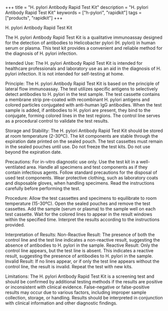 +++
title = "H. pylori Antibody Rapid Test Kit"
description = "H. pylori Antibody Rapid Test Kit"
keywords = ["h-pylori", "rapidkit"]
tags = ["products", "rapidkit"]
+++

H. pylori Antibody Rapid Test Kit

The H. pylori Antibody Rapid Test Kit is a qualitative immunoassay designed for the detection of antibodies to Helicobacter pylori (H. pylori) in human serum or plasma. This test kit provides a convenient and reliable method for the diagnosis of H. pylori infection.

Intended Use: The H. pylori Antibody Rapid Test Kit is intended for healthcare professionals and laboratory use as an aid in the diagnosis of H. pylori infection. It is not intended for self-testing at home.

Principle: The H. pylori Antibody Rapid Test Kit is based on the principle of lateral flow immunoassay. The test utilizes specific antigens to selectively detect antibodies to H. pylori in the test sample. The test cassette contains a membrane strip pre-coated with recombinant H. pylori antigens and colored particles conjugated with anti-human IgG antibodies. When the test sample is added, if antibodies to H. pylori are present, they bind to the conjugate, forming colored lines in the test regions. The control line serves as a procedural control to validate the test results.

Storage and Stability:
The H. pylori Antibody Rapid Test Kit should be stored at room temperature (2-30ºC).
The kit components are stable through the expiration date printed on the sealed pouch.
The test cassettes must remain in the sealed pouches until use.
Do not freeze the test kits.
Do not use beyond the expiration date.

Precautions:
For in-vitro diagnostic use only.
Use the test kit in a well-ventilated area.
Handle all specimens and test components as if they contain infectious agents.
Follow standard precautions for the disposal of used test components.
Wear protective clothing, such as laboratory coats and disposable gloves, when handling specimens.
Read the instructions carefully before performing the test.

Procedure:
Allow the test cassettes and specimens to equilibrate to room temperature (15-30ºC).
Open the sealed pouches and remove the test cassettes.
Add the sample (serum or plasma) to the sample well on each test cassette.
Wait for the colored lines to appear in the result windows within the specified time.
Interpret the results according to the instructions provided.

Interpretation of Results:
Non-Reactive Result: The presence of both the control line and the test line indicates a non-reactive result, suggesting the absence of antibodies to H. pylori in the sample.
Reactive Result: Only the control line appears, but the test line is absent. This indicates a reactive result, suggesting the presence of antibodies to H. pylori in the sample.
Invalid Result: If no lines appear, or if only the test line appears without the control line, the result is invalid. Repeat the test with new kits.

Limitations:
The H. pylori Antibody Rapid Test Kit is a screening test and should be confirmed by additional testing methods if the results are positive or inconsistent with clinical evidence.
False-negative or false-positive results may occur due to various factors, including improper sample collection, storage, or handling.
Results should be interpreted in conjunction with clinical information and other diagnostic findings.
